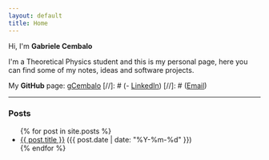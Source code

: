 ```yaml
---
layout: default
title: Home
---
```


Hi, I'm **Gabriele Cembalo**

I'm a Theoretical Physics student and this is my personal page, here you can find some of my notes, ideas and software projects.

My **GitHub** page: [gCembalo](https://github.com/gCembalo)
[//]: # (- [LinkedIn](https://linkedin.com/in/tuo-profilo))
[//]: # ([Email](gabriele.cembalo02@gmail.com))

---

### Posts

<ul>
  {% for post in site.posts %}
    <li>
      <a href="{{ post.url }}">{{ post.title }}</a> ({{ post.date | date: "%Y-%m-%d" }})
    </li>
  {% endfor %}
</ul>
